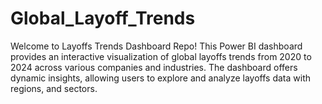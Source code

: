 # Global_Layoff_Trends
Welcome to Layoffs Trends Dashboard Repo! This Power BI dashboard provides an interactive visualization of global layoffs trends from 2020 to 2024 across various companies and industries. The dashboard offers dynamic insights, allowing users to explore and analyze layoffs data with regions, and sectors.

